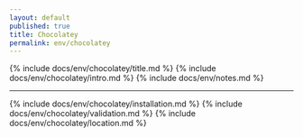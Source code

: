 ```yaml
---
layout: default
published: true
title: Chocolatey
permalink: env/chocolatey
---
```


{% include docs/env/chocolatey/title.md %}
{% include docs/env/chocolatey/intro.md %}
{% include docs/env/notes.md %}

---

{% include docs/env/chocolatey/installation.md %}
{% include docs/env/chocolatey/validation.md %}
{% include docs/env/chocolatey/location.md %}

